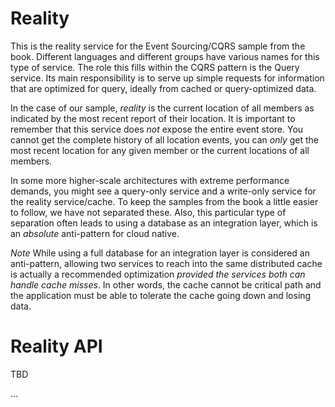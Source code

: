 # Reality
This is the reality service for the Event Sourcing/CQRS sample from the book. Different languages and different groups have various names for this type of service. The role this fills within the CQRS pattern is the Query service. Its main responsibility is to serve up simple requests for information that are optimized for query, ideally from cached or query-optimized data.

In the case of our sample, _reality_ is the current location of all members as indicated by the most recent report of their location. It is important to remember that this service does _not_ expose the entire event store. You cannot get the complete history of all location events, you can _only_ get the most recent location for any given member or the current locations of all members.

In some more higher-scale architectures with extreme performance demands, you might see a query-only service and a write-only service for the reality service/cache. To keep the samples from the book a little easier to follow, we have not separated these. Also, this particular type of separation often leads to using a database as an integration layer, which is an _absolute_ anti-pattern for cloud native. 

_Note_ While using a full database for an integration layer is considered an anti-pattern, allowing two services to reach into the same distributed cache is actually a recommended optimization _provided the services both can handle cache misses_. In other words, the cache cannot be critical path and the application must be able to tolerate the cache going down and losing data.

# Reality API

TBD

... 



